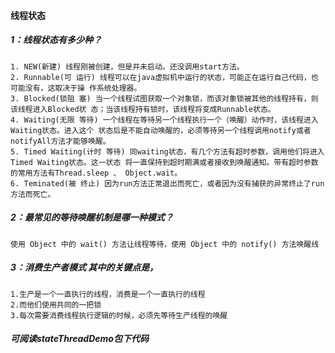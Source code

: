 #### 线程状态 

##### 1：线程状态有多少种？
    1. NEW(新建) 线程刚被创建，但是并未启动。还没调用start方法。 
    2. Runnable(可 运行) 线程可以在java虚拟机中运行的状态，可能正在运行自己代码，也可能没有，这取决于操 作系统处理器。 
    3. Blocked(锁阻 塞) 当一个线程试图获取一个对象锁，而该对象锁被其他的线程持有，则该线程进入Blocked状 态；当该线程持有锁时，该线程将变成Runnable状态。
    4. Waiting(无限 等待) 一个线程在等待另一个线程执行一个（唤醒）动作时，该线程进入Waiting状态。进入这个 状态后是不能自动唤醒的，必须等待另一个线程调用notify或者notifyAll方法才能够唤醒。
    5. Timed Waiting(计时 等待) 同waiting状态，有几个方法有超时参数，调用他们将进入Timed Waiting状态。这一状态 将一直保持到超时期满或者接收到唤醒通知。带有超时参数的常用方法有Thread.sleep 、 Object.wait。 
    6. Teminated(被 终止) 因为run方法正常退出而死亡，或者因为没有捕获的异常终止了run方法而死亡。
   
##### 2：最常见的等待唤醒机制是哪一种模式？
    
    使用 Object 中的 wait() 方法让线程等待，使用 Object 中的 notify() 方法唤醒线

##### 3：消费生产者模式 其中的关键点是，
    1.生产是一个一直执行的线程，消费是一个一直执行的线程    
    2.而他们使用共同的一把锁
    3.每次需要消费线程执行逻辑的时候，必须先等待生产线程的唤醒
    
#####  可阅读stateThreadDemo包下代码    
